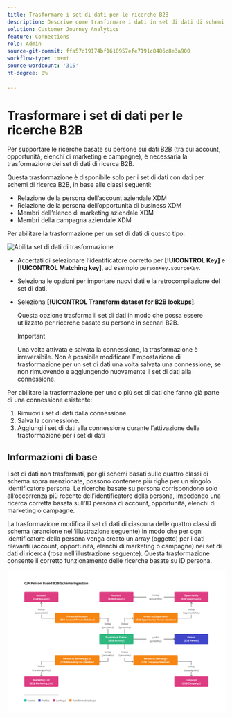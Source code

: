```yaml
---
title: Trasformare i set di dati per le ricerche B2B
description: Descrive come trasformare i dati in set di dati di schemi di ricerca B2B specifici
solution: Customer Journey Analytics
feature: Connections
role: Admin
source-git-commit: ffa57c19174bf1618957efe7191c8486c8e3a900
workflow-type: tm+mt
source-wordcount: '315'
ht-degree: 0%

---
```


# Trasformare i set di dati per le ricerche B2B

Per supportare le ricerche basate su persone sui dati B2B (tra cui account, opportunità, elenchi di marketing e campagne), è necessaria la trasformazione dei set di dati di ricerca B2B.

Questa trasformazione è disponibile solo per i set di dati con dati per schemi di ricerca B2B, in base alle classi seguenti:

* Relazione della persona dell’account aziendale XDM
* Relazione della persona dell’opportunità di business XDM
* Membri dell’elenco di marketing aziendale XDM
* Membri della campagna aziendale XDM

Per abilitare la trasformazione per un set di dati di questo tipo:

![Abilita set di dati di trasformazione](assets/transform-dataset.gif)

* Accertati di selezionare l’identificatore corretto per **[!UICONTROL Key]** e **[!UICONTROL Matching key]**, ad esempio `personKey.sourceKey`.

* Seleziona le opzioni per importare nuovi dati e la retrocompilazione del set di dati.

* Seleziona **[!UICONTROL Transform dataset for B2B lookups]**.

  Questa opzione trasforma il set di dati in modo che possa essere utilizzato per ricerche basate su persone in scenari B2B.


  >[!IMPORTANT]
  >
  >Una volta attivata e salvata la connessione, la trasformazione è irreversibile. Non è possibile modificare l’impostazione di trasformazione per un set di dati una volta salvata una connessione, se non rimuovendo e aggiungendo nuovamente il set di dati alla connessione.

Per abilitare la trasformazione per uno o più set di dati che fanno già parte di una connessione esistente:

1. Rimuovi i set di dati dalla connessione.
1. Salva la connessione.
1. Aggiungi i set di dati alla connessione durante l’attivazione della trasformazione per i set di dati

## Informazioni di base

I set di dati non trasformati, per gli schemi basati sulle quattro classi di schema sopra menzionate, possono contenere più righe per un singolo identificatore persona. Le ricerche basate su persona corrispondono solo all’occorrenza più recente dell’identificatore della persona, impedendo una ricerca corretta basata sull’ID persona di account, opportunità, elenchi di marketing o campagne.

La trasformazione modifica il set di dati di ciascuna delle quattro classi di schema (arancione nell’illustrazione seguente) in modo che per ogni identificatore della persona venga creato un array (oggetto) per i dati rilevanti (account, opportunità, elenchi di marketing o campagne) nei set di dati di ricerca (rosa nell’illustrazione seguente). Questa trasformazione consente il corretto funzionamento delle ricerche basate su ID persona.

![Schemi B2B](./assets/b2b-schemas.svg)
